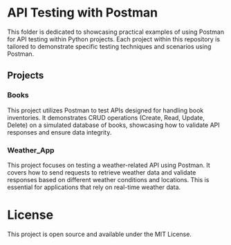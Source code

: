 # API Testing with Postman

This folder is dedicated to showcasing practical examples of using Postman for API testing within Python projects. Each project within this repository is tailored to demonstrate specific testing techniques and scenarios using Postman.

## Projects

### Books

This project utilizes Postman to test APIs designed for handling book inventories. It demonstrates CRUD operations (Create, Read, Update, Delete) on a simulated database of books, showcasing how to validate API responses and ensure data integrity.

### Weather_App

This project focuses on testing a weather-related API using Postman. It covers how to send requests to retrieve weather data and validate responses based on different weather conditions and locations. This is essential for applications that rely on real-time weather data.

# License
This project is open source and available under the MIT License.
